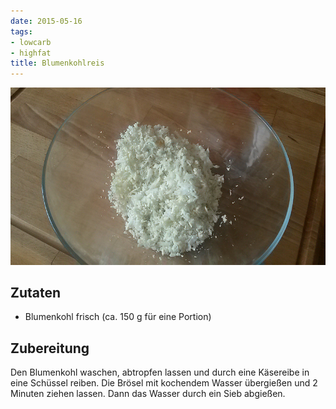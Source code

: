 ```yaml
---
date: 2015-05-16
tags:
- lowcarb
- highfat
title: Blumenkohlreis
---
```


![](/img/blumenkohlreis.jpg)
## Zutaten
- Blumenkohl frisch (ca. 150 g für eine Portion)

## Zubereitung
Den Blumenkohl waschen, abtropfen lassen und durch eine Käsereibe in eine Schüssel reiben. Die Brösel mit kochendem Wasser übergießen und 2 Minuten ziehen lassen. Dann das Wasser durch ein Sieb abgießen.

